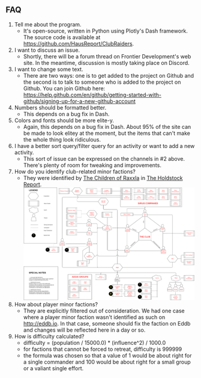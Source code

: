 
## FAQ

1. Tell me about the program.
    * It's open-source, written in Python using Plotly's Dash framework. 
    The source code is available at https://github.com/HausReport/ClubRaiders.
1. I want to discuss an issue.
    * Shortly, there will be a forum thread on Frontier Development's web site.  In the meantime,
    discussion is mostly taking place on Discord.
1. I want to change some text.
    * There are two ways: one is to get added to the project on Github and the second is to talk
    to someone who is added to the project on Github.  You can join Github here: https://help.github.com/en/github/getting-started-with-github/signing-up-for-a-new-github-account
1. Numbers should be formatted better.
    * This depends on a bug fix in Dash.
1. Colors and fonts should be more elite-y.
    * Again, this depends on a bug fix in Dash.  About 95% of the site can be made to look elitey at the moment,
    but the items that can't make the whole thing look ridiculous.
1. I have a better sort query/filter query for an activity or want to add a new activity.
    * This sort of issue can be expressed on the channels in #2 above.  There's plenty of room for tweaking and improvements.
1. How do you identify club-related minor factions?
    * They were identified by [The Children of Raxxla](https://inara.cz/squadron/4980/) in [The Holdstock Report](https://docs.google.com/document/d/1MPw1EzRmor2TvRw97QvB8lNTcBT2XffrMuMwEOAXaW8/edit?usp=sharing).
![Diagram of Club-Related Minor Factions](https://github.com/HausReport/ClubRaiders/raw/master/info/My%20Club%20Diagram.png)
1. How about player minor factions?
    * They are explicitly filtered out of consideration.  We had one case where a player minor faction
    wasn't identified as such on http://eddb.io.  In that case, someone should fix the faction on Eddb and
    changes will be reflected here in a day or so.
1. How is difficulty calculated?
    * difficulty = (population / 15000.0) * (influence^2) / 1000.0
    * for factions that cannot be forced to retreat, difficulty is 999999
    * the formula was chosen so that a value of 1 would be about right for a
        single commander and 100 would be about right for a small group or
        a valiant single effort.
